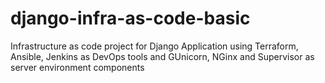 # django-infra-as-code-basic
Infrastructure as code project for Django Application using Terraform, Ansible, Jenkins as DevOps tools and GUnicorn, NGinx and Supervisor as server environment components
